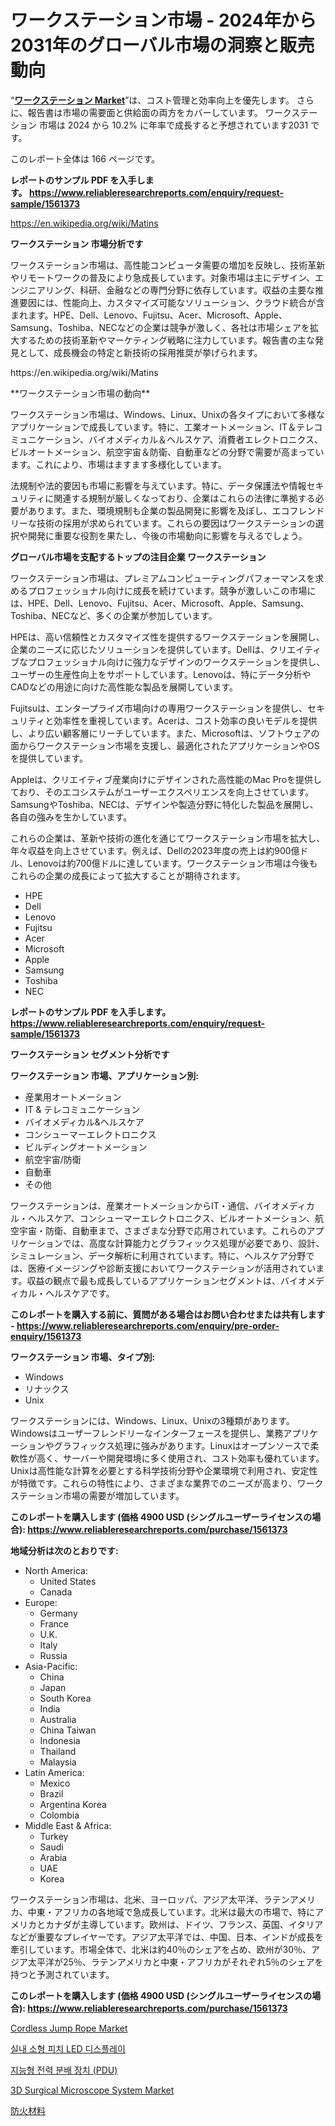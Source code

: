 <p><h1>ワークステーション市場 - 2024年から2031年のグローバル市場の洞察と販売動向</h1></p><p>&ldquo;<strong><a href="https://www.reliableresearchreports.com/workstations-r1561373">ワークステーション Market</a></strong>&rdquo;は、コスト管理と効率向上を優先します。 さらに、報告書は市場の需要面と供給面の両方をカバーしています。 ワークステーション 市場は 2024 から 10.2% に年率で成長すると予想されています2031 です。</p>
<p>このレポート全体は 166 ページです。</p>
<p><strong>レポートのサンプル PDF を入手します。&nbsp;<a href="https://www.reliableresearchreports.com/enquiry/request-sample/1561373">https://www.reliableresearchreports.com/enquiry/request-sample/1561373</a></strong></p>
<p><a href="https://en.wikipedia.org/wiki/Matins">https://en.wikipedia.org/wiki/Matins</a></p>
<p><strong>ワークステーション 市場分析です</strong></p>
<p><p>ワークステーション市場は、高性能コンピュータ需要の増加を反映し、技術革新やリモートワークの普及により急成長しています。対象市場は主にデザイン、エンジニアリング、科研、金融などの専門分野に依存しています。収益の主要な推進要因には、性能向上、カスタマイズ可能なソリューション、クラウド統合が含まれます。HPE、Dell、Lenovo、Fujitsu、Acer、Microsoft、Apple、Samsung、Toshiba、NECなどの企業は競争が激しく、各社は市場シェアを拡大するための技術革新やマーケティング戦略に注力しています。報告書の主な発見として、成長機会の特定と新技術の採用推奨が挙げられます。</p></p>
<p>https://en.wikipedia.org/wiki/Matins</p>
<p><p>**ワークステーション市場の動向**</p><p>ワークステーション市場は、Windows、Linux、Unixの各タイプにおいて多様なアプリケーションで成長しています。特に、工業オートメーション、IT＆テレコミュニケーション、バイオメディカル＆ヘルスケア、消費者エレクトロニクス、ビルオートメーション、航空宇宙＆防衛、自動車などの分野で需要が高まっています。これにより、市場はますます多様化しています。</p><p>法規制や法的要因も市場に影響を与えています。特に、データ保護法や情報セキュリティに関連する規制が厳しくなっており、企業はこれらの法律に準拠する必要があります。また、環境規制も企業の製品開発に影響を及ぼし、エコフレンドリーな技術の採用が求められています。これらの要因はワークステーションの選択や開発に重要な役割を果たし、今後の市場動向に影響を与えるでしょう。</p></p>
<p><strong>グローバル市場を支配するトップの注目企業 ワークステーション</strong></p>
<p><p>ワークステーション市場は、プレミアムコンピューティングパフォーマンスを求めるプロフェッショナル向けに成長を続けています。競争が激しいこの市場には、HPE、Dell、Lenovo、Fujitsu、Acer、Microsoft、Apple、Samsung、Toshiba、NECなど、多くの企業が参加しています。</p><p>HPEは、高い信頼性とカスタマイズ性を提供するワークステーションを展開し、企業のニーズに応じたソリューションを提供しています。Dellは、クリエイティブなプロフェッショナル向けに強力なデザインのワークステーションを提供し、ユーザーの生産性向上をサポートしています。Lenovoは、特にデータ分析やCADなどの用途に向けた高性能な製品を展開しています。</p><p>Fujitsuは、エンタープライズ市場向けの専用ワークステーションを提供し、セキュリティと効率性を重視しています。Acerは、コスト効率の良いモデルを提供し、より広い顧客層にリーチしています。また、Microsoftは、ソフトウェアの面からワークステーション市場を支援し、最適化されたアプリケーションやOSを提供しています。</p><p>Appleは、クリエイティブ産業向けにデザインされた高性能のMac Proを提供しており、そのエコシステムがユーザーエクスペリエンスを向上させています。SamsungやToshiba、NECは、デザインや製造分野に特化した製品を展開し、各自の強みを生かしています。</p><p>これらの企業は、革新や技術の進化を通じてワークステーション市場を拡大し、年々収益を向上させています。例えば、Dellの2023年度の売上は約900億ドル、Lenovoは約700億ドルに達しています。ワークステーション市場は今後もこれらの企業の成長によって拡大することが期待されます。</p></p>
<p><ul><li>HPE</li><li>Dell</li><li>Lenovo</li><li>Fujitsu</li><li>Acer</li><li>Microsoft</li><li>Apple</li><li>Samsung</li><li>Toshiba</li><li>NEC</li></ul></p>
<p><strong>レポートのサンプル PDF を入手します。 <a href="https://www.reliableresearchreports.com/enquiry/request-sample/1561373">https://www.reliableresearchreports.com/enquiry/request-sample/1561373</a></strong></p>
<p><strong>ワークステーション セグメント分析です</strong></p>
<p><strong>ワークステーション 市場、アプリケーション別:</strong></p>
<p><ul><li>産業用オートメーション</li><li>IT & テレコミュニケーション</li><li>バイオメディカル&ヘルスケア</li><li>コンシューマーエレクトロニクス</li><li>ビルディングオートメーション</li><li>航空宇宙/防衛</li><li>自動車</li><li>その他</li></ul></p>
<p><p>ワークステーションは、産業オートメーションからIT・通信、バイオメディカル・ヘルスケア、コンシューマーエレクトロニクス、ビルオートメーション、航空宇宙・防衛、自動車まで、さまざまな分野で応用されています。これらのアプリケーションでは、高度な計算能力とグラフィックス処理が必要であり、設計、シミュレーション、データ解析に利用されています。特に、ヘルスケア分野では、医療イメージングや診断支援においてワークステーションが活用されています。収益の観点で最も成長しているアプリケーションセグメントは、バイオメディカル・ヘルスケアです。</p></p>
<p><strong>このレポートを購入する前に、質問がある場合はお問い合わせまたは共有します - <a href="https://www.reliableresearchreports.com/enquiry/pre-order-enquiry/1561373">https://www.reliableresearchreports.com/enquiry/pre-order-enquiry/1561373</a></strong></p>
<p><strong>ワークステーション 市場、タイプ別:</strong></p>
<p><ul><li>Windows</li><li>リナックス</li><li>Unix</li></ul></p>
<p><p>ワークステーションには、Windows、Linux、Unixの3種類があります。Windowsはユーザーフレンドリーなインターフェースを提供し、業務アプリケーションやグラフィックス処理に強みがあります。Linuxはオープンソースで柔軟性が高く、サーバーや開発環境に多く使用され、コスト効率も優れています。Unixは高性能な計算を必要とする科学技術分野や企業環境で利用され、安定性が特徴です。これらの特性により、さまざまな業界でのニーズが高まり、ワークステーション市場の需要が増加しています。</p></p>
<p><strong>このレポートを購入します (価格 4900 USD (シングルユーザーライセンスの場合): <a href="https://www.reliableresearchreports.com/purchase/1561373">https://www.reliableresearchreports.com/purchase/1561373</a></strong></p>
<p><strong>地域分析は次のとおりです:</strong></p>
<p><ul>
    <li>
        North America:
        <ul>
            <li>United States</li>
            <li>Canada</li>
        </ul>
    </li>
    <li>
        Europe:
        <ul>
            <li>Germany</li>
            <li>France</li>
            <li>U.K.</li>
            <li>Italy</li>
            <li>Russia</li>
        </ul>
    </li>
    <li>
        Asia-Pacific:
        <ul>
            <li>China</li>
            <li>Japan</li>
            <li>South Korea</li>
            <li>India</li>
            <li>Australia</li>
            <li>China Taiwan</li>
            <li>Indonesia</li>
            <li>Thailand</li>
            <li>Malaysia</li>
        </ul>
    </li>
    <li>
        Latin America:
        <ul>
            <li>Mexico</li>
            <li>Brazil</li>
            <li>Argentina Korea</li>
            <li>Colombia</li>
        </ul>
    </li>
    <li>
        Middle East & Africa:
        <ul>
            <li>Turkey</li>
            <li>Saudi</li>
            <li>Arabia</li>
            <li>UAE</li>
            <li>Korea</li>
        </ul>
    </li>
    </ul></p>
<p><p>ワークステーション市場は、北米、ヨーロッパ、アジア太平洋、ラテンアメリカ、中東・アフリカの各地域で急成長しています。北米は最大の市場で、特にアメリカとカナダが主導しています。欧州は、ドイツ、フランス、英国、イタリアなどが重要なプレイヤーです。アジア太平洋では、中国、日本、インドが成長を牽引しています。市場全体で、北米は約40％のシェアを占め、欧州が30％、アジア太平洋が25％、ラテンアメリカと中東・アフリカがそれぞれ5％のシェアを持つと予測されています。</p></p>
<p><strong>このレポートを購入します (価格 4900 USD (シングルユーザーライセンスの場合): <a href="https://www.reliableresearchreports.com/purchase/1561373">https://www.reliableresearchreports.com/purchase/1561373</a></strong></p>
<p><p><a href="https://www.linkedin.com/pulse/why-should-you-invest-cordless-jump-rope-market-trends-07pec?trackingId=kSq61iqoTDW9E91cGOCcZA%3D%3D">Cordless Jump Rope Market</a></p><p><a href="https://medium.com/@christorpherpfannerstill5436/%EC%8B%A4%EB%82%B4-%EC%86%8C%ED%98%95-%ED%94%BC%EC%B9%98-led-%EB%94%94%EC%8A%A4%ED%94%8C%EB%A0%88%EC%9D%B4-%EC%82%B0%EC%97%85-%EB%B6%84%EC%84%9D-%EB%B3%B4%EA%B3%A0%EC%84%9C-%EC%95%A0%ED%94%8C%EB%A6%AC%EC%BC%80%EC%9D%B4%EC%85%98-%EC%A7%80%EC%97%AD-%EA%B2%BD%EC%9F%81-%EC%A0%84%EB%9E%B5%EC%97%90-%EB%94%B0%EB%A5%B8-%EC%8B%9C%EC%9E%A5-%EA%B7%9C%EB%AA%A8-%EC%A0%90%EC%9C%A0%EC%9C%A8-%ED%8A%B8%EB%A0%8C%EB%93%9C-2024-2031-e3c15fcfef29">실내 소형 피치 LED 디스플레이</a></p><p><a href="https://medium.com/@christorpherpfannerstill5436/%EC%84%B8%EA%B3%84-intelligent-power-distribution-unit-pdu-market-%EC%9D%80-2024%EC%97%90%EC%84%9C-2031%EB%A1%9C-%EC%97%B0%ED%8F%89%EA%B7%A0-%EC%A6%9D%EA%B0%80%EC%9C%A8%EC%9D%84-%EB%B3%B4%EC%9D%BC-%EA%B2%83%EC%9C%BC%EB%A1%9C-%EC%98%88%EC%83%81%EB%90%A9%EB%8B%88%EB%8B%A4-9f98b3e1e6cb">지능형 전력 분배 장치 (PDU)</a></p><p><a href="https://github.com/SamiaHussain82/Market-Research-Report-List-1/blob/main/3d-surgical-microscope-system-market.md">3D Surgical Microscope System Market</a></p><p><a href="https://medium.com/@uyjtuy6/fire-protection-materials-market-%E3%81%AE%E3%82%B0%E3%83%AD%E3%83%BC%E3%83%90%E3%83%AB%E5%B8%82%E5%A0%B4%E6%A6%82%E8%A6%81%E3%81%AF-%E4%B8%96%E7%95%8C%E3%81%8A%E3%82%88%E3%81%B3%E4%B8%BB%E8%A6%81%E5%B8%82%E5%A0%B4%E3%81%AB%E3%81%8A%E3%81%91%E3%82%8B%E6%A5%AD%E7%95%8C%E3%81%AB%E5%BD%B1%E9%9F%BF%E3%82%92%E4%B8%8E%E3%81%88%E3%82%8B%E4%B8%BB%E8%A6%81%E3%81%AA%E3%83%88%E3%83%AC%E3%83%B3%E3%83%89%E3%81%AB%E3%81%A4%E3%81%84%E3%81%A6-%E7%8B%AC%E8%87%AA%E3%81%AE%E8%A6%96%E7%82%B9%E3%82%92%E6%8F%90%E4%BE%9B%E3%81%97%E3%81%BE%E3%81%99-c4d9c3c15e85">防火材料</a></p></p>